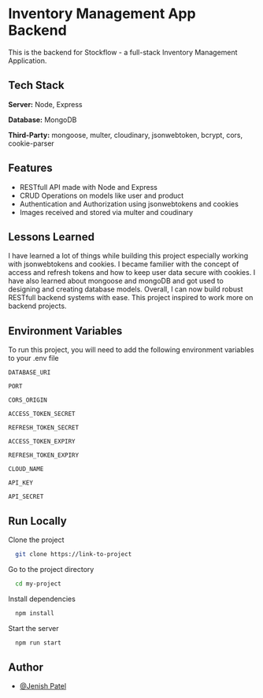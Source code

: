 
# Inventory Management App Backend

This is the backend for Stockflow - a full-stack Inventory Management Application.


## Tech Stack


**Server:** Node, Express

**Database:** MongoDB

**Third-Party:** mongoose, multer, cloudinary, jsonwebtoken, bcrypt, cors, cookie-parser
## Features

- RESTfull API made with Node and Express
- CRUD Operations on models like user and product
- Authentication and Authorization using jsonwebtokens and cookies
- Images received and stored via multer and coudinary


## Lessons Learned

I have learned a lot of things while building this project especially working with jsonwebtokens and cookies. I became familier with the concept of access and refresh tokens and how to keep user data secure with cookies. I have also learned about mongoose and mongoDB and got used to designing and creating database models.
Overall, I can now build robust RESTfull backend systems with ease. This project inspired to work more on backend projects.
## Environment Variables

To run this project, you will need to add the following environment variables to your .env file

`DATABASE_URI`

`PORT`

`CORS_ORIGIN`

`ACCESS_TOKEN_SECRET`

`REFRESH_TOKEN_SECRET`

`ACCESS_TOKEN_EXPIRY`

`REFRESH_TOKEN_EXPIRY`

`CLOUD_NAME`

`API_KEY`

`API_SECRET`
## Run Locally

Clone the project

```bash
  git clone https://link-to-project
```

Go to the project directory

```bash
  cd my-project
```

Install dependencies

```bash
  npm install
```

Start the server

```bash
  npm run start
```


## Author

- [@Jenish Patel](https://github.com/S-jenishPatel)

